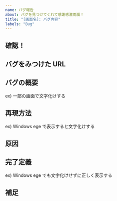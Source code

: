 ```yaml
---
name: バグ報告
about: バグを見つけてくれて感謝感激雨嵐！
title: "[画面名]: バグ内容"
labels: "Bug"
---
```


<!-- あくまでテンプレートなので必ずしもすべての項目を埋めなくてよい -->

## 確認！

## バグをみつけた URL

## バグの概要

ex) 一部の画面で文字化けする

## 再現方法

ex) Windows ege で表示すると文字化けする

## 原因

## 完了定義

ex) Windows ege でも文字化けせずに正しく表示する

## 補足
